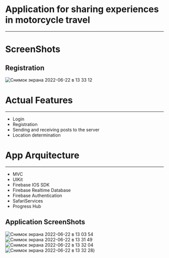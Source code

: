 # Application for sharing experiences in motorcycle travel
____
# ScreenShots
## Registration
![Снимок экрана 2022-06-22 в 13 33 12](https://user-images.githubusercontent.com/95250432/175009220-469c3102-38e1-4763-9409-886b83eda99a.png)

# Actual Features
____
+ Login
+ Registration
+ Sending and receiving posts to the server
+ Location determination

# App Arquitecture
____
+ MVC
+ UIKit 
+ Firebase IOS SDK
+ Firebase Realtime Database
+ Firebase Authentication
+ SafariServices
+ Progress Hub

## Application ScreenShots
![Снимок экрана 2022-06-22 в 13 03 54](https://user-images.githubusercontent.com/95250432/175006644-d72fc21b-6a7e-41a5-97ce-454ea8dc977b.png)
![Снимок экрана 2022-06-22 в 13 31 49](https://user-images.githubusercontent.com/95250432/175009828-9e29b7c9-422e-480c-8edf-5ad541cf579e.png)
![Снимок экрана 2022-06-22 в 13 32 04](https://user-images.githubusercontent.com/95250432/175010019-4b9095e0-5e89-43da-83e0-3b01646e8352.png)
![Снимок экрана 2022-06-22 в 13 32 28](https://user-images.githubusercontent.com/95250432/175010062-f34026c2-7009-4476-848d-4548fedc01f1.png))
